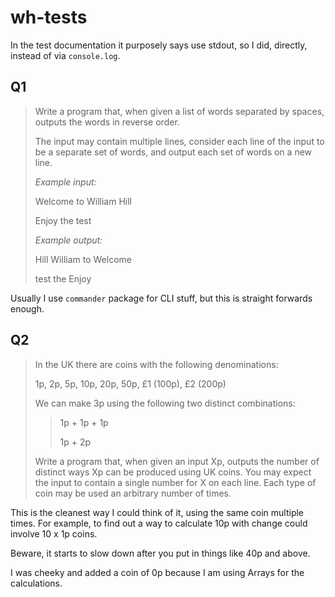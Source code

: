 # wh-tests

In the test documentation it purposely says use stdout, so I did, directly, instead of via `console.log`.

## Q1

>Write a program that, when given a list of words separated by spaces, outputs the words in reverse order. 
>
>The input may contain multiple lines, consider each line of the input to be a separate set of words, and output each set of words on a new line. 
>
>*Example input:* 
>
>Welcome to William Hill 
>
>Enjoy the test 
>
>*Example output:*
>
>Hill William to Welcome 
>
>test the Enjoy 

Usually I use `commander` package for CLI stuff, but this is straight forwards enough.

## Q2
>In the UK there are coins with the following denominations:
>
>1p, 2p, 5p, 10p, 20p, 50p, £1 (100p), £2 (200p)
>
>We can make 3p using the following two distinct combinations:
>> 1p + 1p + 1p 
>>
>> 1p + 2p 
>
>Write a program that, when given an input Xp, outputs the number of distinct ways Xp can be produced using UK coins. You may expect the input to contain a single number for X on each line. Each type of coin may be used an arbitrary number of times.

This is the cleanest way I could think of it, using the same coin multiple times. For example, to find out a way to calculate 10p with change could involve 10 x 1p coins.

Beware, it starts to slow down after you put in things like 40p and above.

I was cheeky and added a coin of 0p because I am using Arrays for the calculations.